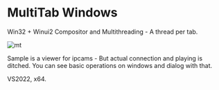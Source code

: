 # MultiTab Windows
Win32 + Winui2 Compositor and Multithreading - A thread per tab.  

![mt](https://github.com/SJRyu/MultiTabWindows/assets/18696849/a4b00d87-533e-4ec1-8edc-7c2e92cadb22)
  
Sample is a viewer for ipcams - But actual connection and playing is ditched.
You can see basic operations on windows and dialog with that.  
  
VS2022, x64.
